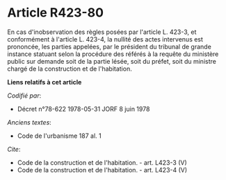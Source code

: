 # Article R423-80

En cas d'inobservation des règles posées par l'article L. 423-3, et conformément à l'article L. 423-4, la nullité des actes
intervenus est prononcée, les parties appelées, par le président du tribunal de grande instance statuant selon la procédure
des référés à la requête du ministère public sur demande soit de la partie lésée, soit du préfet, soit du ministre chargé de
la construction et de l'habitation.

**Liens relatifs à cet article**

_Codifié par_:

  - Décret n°78-622 1978-05-31 JORF 8 juin 1978

_Anciens textes_:

  - Code de l'urbanisme 187 al. 1

_Cite_:

  - Code de la construction et de l'habitation. - art. L423-3 (V)
  - Code de la construction et de l'habitation. - art. L423-4 (V)
